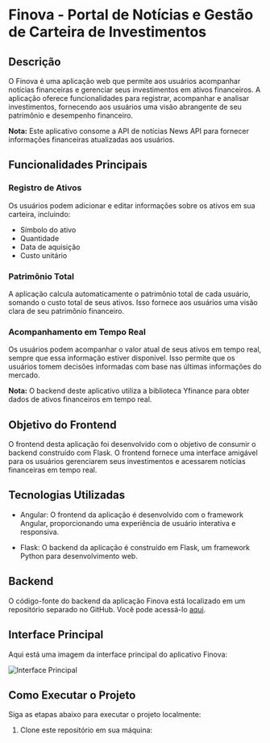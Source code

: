 # Finova - Portal de Notícias e Gestão de Carteira de Investimentos

## Descrição

O Finova é uma aplicação web que permite aos usuários acompanhar notícias financeiras e gerenciar seus investimentos em ativos financeiros. A aplicação oferece funcionalidades para registrar, acompanhar e analisar investimentos, fornecendo aos usuários uma visão abrangente de seu patrimônio e desempenho financeiro.

**Nota:** Este aplicativo consome a API de notícias News API para fornecer informações financeiras atualizadas aos usuários.

## Funcionalidades Principais

### Registro de Ativos

Os usuários podem adicionar e editar informações sobre os ativos em sua carteira, incluindo:
- Símbolo do ativo
- Quantidade
- Data de aquisição
- Custo unitário

### Patrimônio Total

A aplicação calcula automaticamente o patrimônio total de cada usuário, somando o custo total de seus ativos. Isso fornece aos usuários uma visão clara de seu patrimônio financeiro.

### Acompanhamento em Tempo Real

Os usuários podem acompanhar o valor atual de seus ativos em tempo real, sempre que essa informação estiver disponível. Isso permite que os usuários tomem decisões informadas com base nas últimas informações do mercado.

**Nota:** O backend deste aplicativo utiliza a biblioteca Yfinance para obter dados de ativos financeiros em tempo real.

## Objetivo do Frontend

O frontend desta aplicação foi desenvolvido com o objetivo de consumir o backend construído com Flask. O frontend fornece uma interface amigável para os usuários gerenciarem seus investimentos e acessarem notícias financeiras em tempo real.

## Tecnologias Utilizadas

- Angular: O frontend da aplicação é desenvolvido com o framework Angular, proporcionando uma experiência de usuário interativa e responsiva.

- Flask: O backend da aplicação é construído em Flask, um framework Python para desenvolvimento web.

## Backend

O código-fonte do backend da aplicação Finova está localizado em um repositório separado no GitHub. Você pode acessá-lo [aqui](https://meulink.com).

## Interface Principal

Aqui está uma imagem da interface principal do aplicativo Finova:

![Interface Principal](https://i.imgur.com/pxPwWgy.png)

## Como Executar o Projeto

Siga as etapas abaixo para executar o projeto localmente:

1. Clone este repositório em sua máquina:
